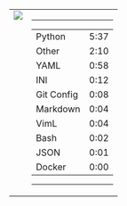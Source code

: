 
<table><tr>
<td valign="top">
  <img src="https://wakatime.com/share/@Aperture/0cd21d5d-ac4f-458d-9c71-d06f479c1297.png" />
</td>

<td valign="top">
  <hr>
  <table>
    <tr><td>Python</td><td>5:37</td></tr><tr><td>Other</td><td>2:10</td></tr><tr><td>YAML</td><td>0:58</td></tr><tr><td>INI</td><td>0:12</td></tr><tr><td>Git Config</td><td>0:08</td></tr><tr><td>Markdown</td><td>0:04</td></tr><tr><td>VimL</td><td>0:04</td></tr><tr><td>Bash</td><td>0:02</td></tr><tr><td>JSON</td><td>0:01</td></tr><tr><td>Docker</td><td>0:00</td></tr>
  </table>
  <hr>
</td>
</tr></table>

